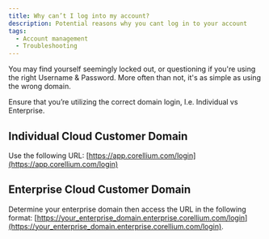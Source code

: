 ```yaml
---
title: Why can’t I log into my account?
description: Potential reasons why you cant log in to your account
tags:
  - Account management
  - Troubleshooting
---
```


You may find yourself seemingly locked out, or questioning if you're using the right Username & Password. More often
than not, it's as simple as using the wrong domain.

Ensure that you’re utilizing the correct domain login, I.e. Individual vs Enterprise.

## Individual Cloud Customer Domain

Use the following URL: [https://app.corellium.com/login](https://app.corellium.com/login)

## Enterprise Cloud Customer Domain
Determine your enterprise domain then access the URL in the following format: [https://your_enterprise_domain.enterprise.corellium.com/login](https://your_enterprise_domain.enterprise.corellium.com/login).